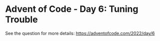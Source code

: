 # Advent of Code - Day 6: Tuning Trouble
See the question for more details: https://adventofcode.com/2022/day/6